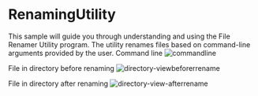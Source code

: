 # RenamingUtility
This sample will guide you through understanding and using the File Renamer Utility program. The utility renames files based on command-line arguments provided by the user.
Command line
![commandline](https://github.com/user-attachments/assets/bb9b8949-9302-4b61-b70e-9f07ec819b9f)

File in directory before renaming
![directory-viewbeforerrename](https://github.com/user-attachments/assets/f2cc6f12-6bf1-4447-a9cc-aa516251a33b)

File in directory after renaming
![directory-view-afterrename](https://github.com/user-attachments/assets/634c158a-9320-4d62-ad82-cd7792a67eac)
